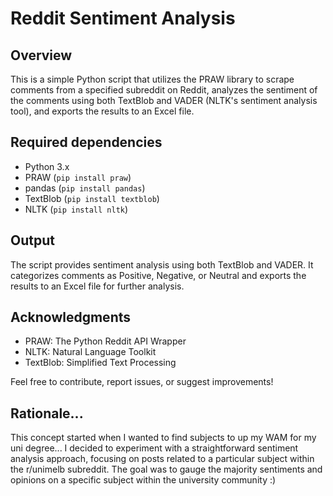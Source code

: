 
# Reddit Sentiment Analysis

## Overview

This is a simple Python script that utilizes the PRAW library to scrape comments from a specified subreddit on Reddit, analyzes the sentiment of the comments using both TextBlob and VADER (NLTK's sentiment analysis tool), and exports the results to an Excel file.


## Required dependencies

- Python 3.x
- PRAW (`pip install praw`)
- pandas (`pip install pandas`)
- TextBlob (`pip install textblob`)
- NLTK (`pip install nltk`)

## Output

The script provides sentiment analysis using both TextBlob and VADER. It categorizes comments as Positive, Negative, or Neutral and exports the results to an Excel file for further analysis.

## Acknowledgments

- PRAW: The Python Reddit API Wrapper
- NLTK: Natural Language Toolkit
- TextBlob: Simplified Text Processing

Feel free to contribute, report issues, or suggest improvements!

## Rationale...
This concept started when I wanted to find subjects to up my WAM for my uni degree... I decided to experiment with a straightforward sentiment analysis approach, focusing on posts related to a particular subject within the r/unimelb subreddit. The goal was to gauge the majority sentiments and opinions on a specific subject within the university community :)
